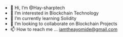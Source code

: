 - 👋 Hi, I’m @Hay-sharptech
- 👀 I’m interested in Blockchain Technology
- 🌱 I’m currently learning Solidity
- 💞️ I’m looking to collaborate on Blockchain Projects
- 📫 How to reach me ...
iamtheayomide@gmail.com
<!---
Hay-sharptech/Hay-sharptech is a ✨ special ✨ repository because its `README.md` (this file) appears on your GitHub profile.
You can click the Preview link to take a look at your changes.
--->
